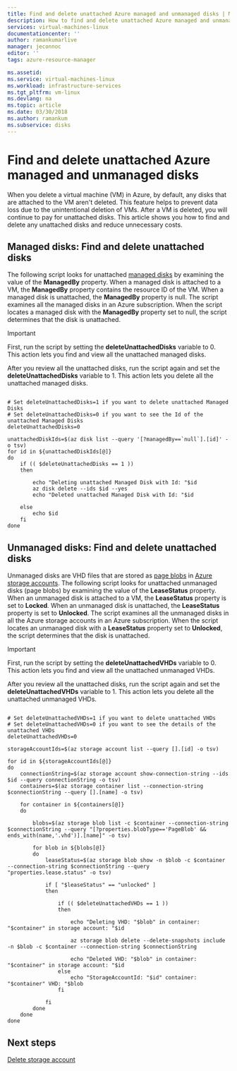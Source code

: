 ```yaml
---
title: Find and delete unattached Azure managed and unmanaged disks | Microsoft Docs
description: How to find and delete unattached Azure managed and unmanaged (VHDs/page blobs) disks by using Azure CLI.
services: virtual-machines-linux
documentationcenter: ''
author: ramankumarlive
manager: jeconnoc
editor: ''
tags: azure-resource-manager

ms.assetid: 
ms.service: virtual-machines-linux
ms.workload: infrastructure-services
ms.tgt_pltfrm: vm-linux
ms.devlang: na
ms.topic: article
ms.date: 03/30/2018
ms.author: ramankum
ms.subservice: disks
---
```


# Find and delete unattached Azure managed and unmanaged disks
When you delete a virtual machine (VM) in Azure, by default, any disks that are attached to the VM aren't deleted. This feature helps to prevent data loss due to the unintentional deletion of VMs. After a VM is deleted, you will continue to pay for unattached disks. This article shows you how to find and delete any unattached disks and reduce unnecessary costs. 


## Managed disks: Find and delete unattached disks 

The following script looks for unattached [managed disks](managed-disks-overview.md) by examining the value of the **ManagedBy** property. When a managed disk is attached to a VM, the **ManagedBy** property contains the resource ID of the VM. When a managed disk is unattached, the **ManagedBy** property is null. The script examines all the managed disks in an Azure subscription. When the script locates a managed disk with the **ManagedBy** property set to null, the script determines that the disk is unattached.

>[!IMPORTANT]
>First, run the script by setting the **deleteUnattachedDisks** variable to 0. This action lets you find and view all the unattached managed disks.
>
>After you review all the unattached disks, run the script again and set the **deleteUnattachedDisks** variable to 1. This action lets you delete all the unattached managed disks.
>

```azurecli

# Set deleteUnattachedDisks=1 if you want to delete unattached Managed Disks
# Set deleteUnattachedDisks=0 if you want to see the Id of the unattached Managed Disks
deleteUnattachedDisks=0

unattachedDiskIds=$(az disk list --query '[?managedBy==`null`].[id]' -o tsv)
for id in ${unattachedDiskIds[@]}
do
    if (( $deleteUnattachedDisks == 1 ))
    then

        echo "Deleting unattached Managed Disk with Id: "$id
        az disk delete --ids $id --yes
        echo "Deleted unattached Managed Disk with Id: "$id

    else
        echo $id
    fi
done
```

## Unmanaged disks: Find and delete unattached disks 

Unmanaged disks are VHD files that are stored as [page blobs](/rest/api/storageservices/understanding-block-blobs--append-blobs--and-page-blobs#about-page-blobs) in [Azure storage accounts](../../storage/common/storage-create-storage-account.md). The following script looks for unattached unmanaged disks (page blobs) by examining the value of the **LeaseStatus** property. When an unmanaged disk is attached to a VM, the **LeaseStatus** property is set to **Locked**. When an unmanaged disk is unattached, the **LeaseStatus** property is set to **Unlocked**. The script examines all the unmanaged disks in all the Azure storage accounts in an Azure subscription. When the script locates an unmanaged disk with a **LeaseStatus** property set to **Unlocked**, the script determines that the disk is unattached.

>[!IMPORTANT]
>First, run the script by setting the **deleteUnattachedVHDs** variable to 0. This action lets you find and view all the unattached unmanaged VHDs.
>
>After you review all the unattached disks, run the script again and set the **deleteUnattachedVHDs** variable to 1. This action lets you delete all the unattached unmanaged VHDs.
>

```azurecli
   
# Set deleteUnattachedVHDs=1 if you want to delete unattached VHDs
# Set deleteUnattachedVHDs=0 if you want to see the details of the unattached VHDs
deleteUnattachedVHDs=0

storageAccountIds=$(az storage account list --query [].[id] -o tsv)

for id in ${storageAccountIds[@]}
do
    connectionString=$(az storage account show-connection-string --ids $id --query connectionString -o tsv)
    containers=$(az storage container list --connection-string $connectionString --query [].[name] -o tsv)

    for container in ${containers[@]}
    do 
        
        blobs=$(az storage blob list -c $container --connection-string $connectionString --query "[?properties.blobType=='PageBlob' && ends_with(name,'.vhd')].[name]" -o tsv)
        
        for blob in ${blobs[@]}
        do
            leaseStatus=$(az storage blob show -n $blob -c $container --connection-string $connectionString --query "properties.lease.status" -o tsv)
            
            if [ "$leaseStatus" == "unlocked" ]
            then 

                if (( $deleteUnattachedVHDs == 1 ))
                then 

                    echo "Deleting VHD: "$blob" in container: "$container" in storage account: "$id

                    az storage blob delete --delete-snapshots include  -n $blob -c $container --connection-string $connectionString

                    echo "Deleted VHD: "$blob" in container: "$container" in storage account: "$id
                else
                    echo "StorageAccountId: "$id" container: "$container" VHD: "$blob
                fi

            fi
        done
    done
done 
```

## Next steps

[Delete storage account](../../storage/common/storage-create-storage-account.md)




